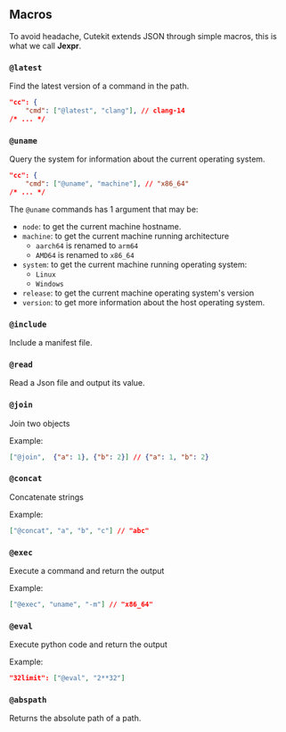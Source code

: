 
## Macros

To avoid headache, Cutekit extends JSON through simple macros, this is what we call **Jexpr**.


### `@latest`

Find the latest version of a command in the path.

```json
"cc": {
    "cmd": ["@latest", "clang"], // clang-14
/* ... */
```


### `@uname`

Query the system for information about the current operating system.


```json
"cc": {
    "cmd": ["@uname", "machine"], // "x86_64"
/* ... */
```

The `@uname` commands has 1 argument that may be: 
- `node`: to get the current machine hostname.
- `machine`: to get the current machine running architecture
  - `aarch64` is renamed to `arm64`
  - `AMD64` is renamed to `x86_64`
- `system`: to get the current machine running operating system: 
  - `Linux`
  - `Windows`
- `release`: to get the current machine operating system's version
- `version`: to get more information about the host operating system. 

### `@include`

Include a manifest file.

### `@read`

Read a Json file and output its value.

### `@join`

Join two objects

Example:

```json
["@join",  {"a": 1}, {"b": 2}] // {"a": 1, "b": 2}
```

### `@concat`

Concatenate strings

Example:

```json
["@concat", "a", "b", "c"] // "abc"
```

### `@exec`

Execute a command and return the output

Example:

```json
["@exec", "uname", "-m"] // "x86_64"
```

### `@eval`

Execute python code and return the output

Example:

```json
"32limit": ["@eval", "2**32"]
```

### `@abspath`

Returns the absolute path of a path.


